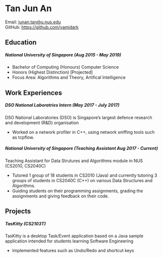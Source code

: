 # Tan Jun An

Email: junan.tan@u.nus.edu<br>
GitHub: <https://github.com/yamidark>

## Education

##### National University of Singapore (Aug 2015 - May 2019)
* Bachelor of Computing (Honours) Computer Science
* Honors (Highest Distinction) [Projected]
* Focus Area: Algorithms and Theory, Artifical Intelligence

## Work Experiences

##### DSO National Laboratries Intern (May 2017 - July 2017)
DSO National Laboratories (DSO) is Singapore’s largest defence 
research and development (R&D) organisation

* Worked on a network profiler in C++, using network sniffing tools
such as tcpflow.

##### National University of Singapore (Teaching Assistant Aug 2017 - Current)
Teaching Assistant for Data Strutures and Algorithms module in NUS (CS2010, CS2040C)

* Tutored 1 group of 18 students in CS2010 (Java) and currently tutoring
3 groups of students in CS2040C (C++) on various Data Structures and Algorithms.
* Guiding students on their programming assignments, grading the assignments and 
giving feedback on their code.

## Projects

##### TasKitty (CS2103T)
TasKitty is a desktop Task/Event application based on a Java sample application 
intended for students learning Software Engineering

* Implemented features such as Undo/Redo and shortcut keys